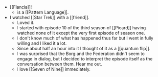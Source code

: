 - [[Flancia]]!
  - is a [[Pattern Language]].
- I watched [[Star Trek]] with a [[friend]].
  - Loved it.
  - I started with episode 10 of the third season of [[Picard]] having watched none of it except the very first episode of season one.
  - I don't know much of what has happened thus far but I went in fully willing and I liked it a lot.
  - Since about half an hour into it I thought of it as a [[quantum flip]].
  - I was surprised that the Borg and the Federation didn't seem to engage in dialog, but I decided to interpret the episode itself as the conversation between them. Hear me out.
  - I love [[Seven of Nine]] immediately.
